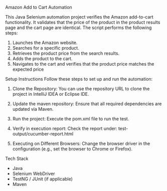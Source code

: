Amazon Add to Cart Automation

This Java Selenium automation project verifies the Amazon add-to-cart functionality. It validates that the price of the product in the product results page and the cart page are identical. The script performs the following steps:

1. Launches the Amazon website.
2. Searches for a specific product.
3. Retrieves the product price from the search results.
4. Adds the product to the cart.
5. Navigates to the cart and verifies that the product price matches the expected price

Setup Instructions
Follow these steps to set up and run the automation:
1. Clone the Repository:
You can use the repository URL to clone the project in IntelliJ IDEA or Eclipse IDE.

2. Update the maven repository:
Ensure that all required dependencies are updated via Maven.

3. Run the project:
Execute the pom.xml file to run the test.

4. Verify in execution report:
Check the report under:
test-output/cucumber-report.html

5. Executing on Different Browsers:
Change the browser driver in the configuration (e.g., set the browser to Chrome or Firefox).

Tech Stack
- Java
- Selenium WebDriver
- TestNG / JUnit (if applicable)
- Maven

